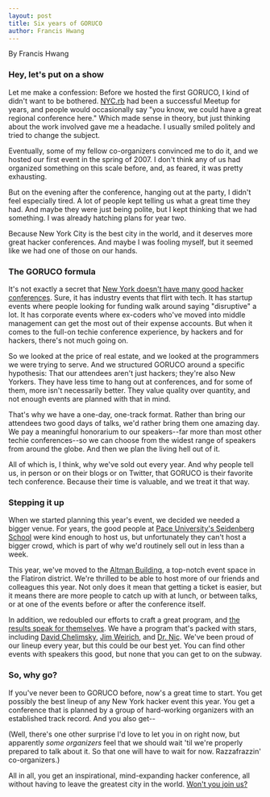```yaml
---
layout: post
title: Six years of GORUCO
author: Francis Hwang
---
```

By Francis Hwang

### Hey, let's put on a show

Let me make a confession: Before we hosted the first GORUCO, I kind of didn't want to be bothered. [NYC.rb](http://www.meetup.com/NYC-rb/) had been a successful Meetup for years, and people would occasionally say "you know, we could have a great regional conference here." Which made sense in theory, but just thinking about the work involved gave me a headache. I usually smiled politely and tried to change the subject.

Eventually, some of my fellow co-organizers convinced me to do it, and we hosted our first event in the spring of 2007. I don't think any of us had organized something on this scale before, and, as feared, it was pretty exhausting.

But on the evening after the conference, hanging out at the party, I didn't feel especially tired. A lot of people kept telling us what a great time they had. And maybe they were just being polite, but I kept thinking that we had something. I was already hatching plans for year two.

Because New York City is the best city in the world, and it deserves
more great hacker conferences. And maybe I was fooling myself, but it
seemed like we had one of those on our hands.


### The GORUCO formula

It's not exactly a secret that [New York doesn't have many good hacker conferences](http://www.avc.com/a_vc/2012/01/developer-conferences-in-nyc.html).
 Sure, it has industry events that flirt with tech. It has startup events where people looking for funding walk around saying "disruptive" a lot. It has corporate events where ex-coders who've moved into middle management can get the most out of their expense accounts. But when it comes to the full-on techie conference experience, by hackers and for hackers, there's not much going on.

So we looked at the price of real estate, and we looked at the programmers we were trying to serve. And we structured GORUCO around a specific hypothesis: That our attendees aren't just hackers; they're also New Yorkers. They have less time to hang out at conferences, and for some of them, more isn't necessarily better. They value quality over quantity, and not enough events are planned with that in mind.

That's why we have a one-day, one-track format. Rather than bring our attendees two good days of talks, we'd rather bring them one amazing day. We pay a meaningful honorarium to our speakers--far more than most other techie conferences--so we can choose from the widest range of speakers from around the globe. And then we plan the living hell out of it.

All of which is, I think, why we've sold out every year. And why people tell us, in person or on their blogs or on Twitter, that GORUCO is their favorite tech conference. Because their time is valuable, and we treat it that way.

### Stepping it up

When we started planning this year's event, we decided we needed a bigger venue. For years, the good people at [Pace University's Seidenberg School](http://www.pace.edu/seidenberg/)
 were kind enough to host us, but unfortunately they can't host a bigger crowd, which is part of why we'd routinely sell out in less than a week.

This year, we've moved to the [Altman Building](http://www.altmanbldg.com/), a top-notch event space in the Flatiron district. We're thrilled to be able to host more of our friends and colleagues this year. Not only does it mean that getting a ticket is easier, but it means there are more people to catch up with at lunch, or between talks, or at one of the events before or after the conference itself.


In addition, we redoubled our efforts to craft a great program, and [the results speak for themselves](/speakers/). We have a program that's packed with stars, including [David Chelimsky](/speakers/2012/05/22/chelimsky-david.html), [Jim Weirich](/speakers/2012/05/22/weirich-jim.html), and [Dr. Nic](/speakers/2012/05/22/williams-nic.html). We've been proud of our lineup every year, but this could be our best yet. You can find other events with speakers this good, but none that you can get to on the subway.

### So, why go?

If you've never been to GORUCO before, now's a great time to start. You get possibly the best lineup of any New York hacker event this year. You get a conference that is planned by a group of hard-working organizers with an established track record. And you also get--

(Well, there's one other surprise I'd love to let you in on right now, but apparently _some organizers_ feel that we should wait 'til we're properly prepared to talk about it. So that one will have to wait for now. Razzafrazzin' co-organizers.)

All in all, you get an inspirational, mind-expanding hacker conference, all without having to leave the greatest city in the world. [Won't you join us?](http://bit.ly/goruco-2012-registration)


